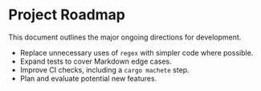 # Project Roadmap

This document outlines the major ongoing directions for development.

- Replace unnecessary uses of `regex` with simpler code where possible.
- Expand tests to cover Markdown edge cases.
- Improve CI checks, including a `cargo machete` step.
- Plan and evaluate potential new features.

